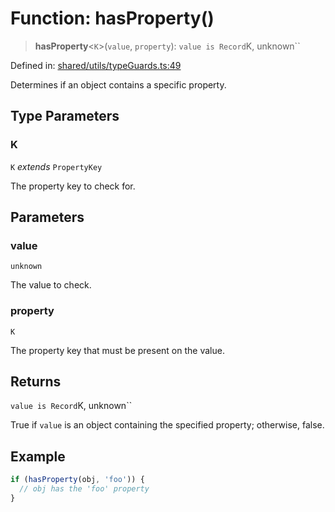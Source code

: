 # Function: hasProperty()

> **hasProperty**\<`K`\>(`value`, `property`): `value is Record`K, unknown``

Defined in: [shared/utils/typeGuards.ts:49](https://github.com/Nick2bad4u/Uptime-Watcher/blob/8a1973382d5fe14c52996ecda381894eb7ecd4a6/shared/utils/typeGuards.ts#L49)

Determines if an object contains a specific property.

## Type Parameters

### K

`K` *extends* `PropertyKey`

The property key to check for.

## Parameters

### value

`unknown`

The value to check.

### property

`K`

The property key that must be present on the value.

## Returns

`value is Record`K, unknown``

True if `value` is an object containing the specified property; otherwise, false.

## Example

```ts
if (hasProperty(obj, 'foo')) {
  // obj has the 'foo' property
}
```
